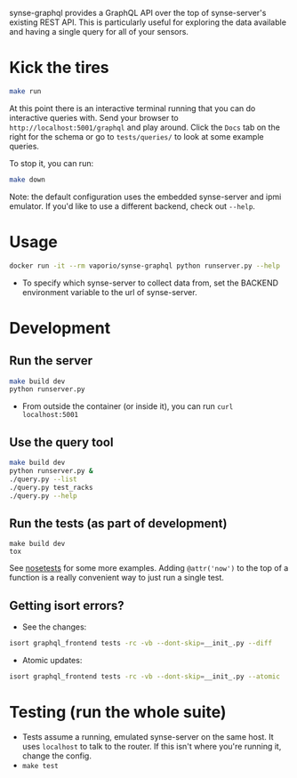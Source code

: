 synse-graphql provides a GraphQL API over the top of synse-server's existing REST API. This is particularly useful for exploring the data available and having a single query for all of your sensors.

# Kick the tires

```bash
make run
```

At this point there is an interactive terminal running that you can do interactive queries with. Send your browser to `http://localhost:5001/graphql` and play around. Click the `Docs` tab on the right for the schema or go to `tests/queries/` to look at some example queries.

To stop it, you can run:

```bash
make down
```

Note: the default configuration uses the embedded synse-server and ipmi emulator. If you'd like to use a different backend, check out `--help`.

# Usage

```bash
docker run -it --rm vaporio/synse-graphql python runserver.py --help
```

- To specify which synse-server to collect data from, set the BACKEND environment variable to the url of synse-server.

# Development

## Run the server

```bash
make build dev
python runserver.py
```

- From outside the container (or inside it), you can run `curl localhost:5001`

## Use the query tool

```bash
make build dev
python runserver.py &
./query.py --list
./query.py test_racks
./query.py --help
```

## Run the tests (as part of development)

```
make build dev
tox
```

See [nosetests](http://nose.readthedocs.io/en/latest/usage.html) for some more examples. Adding `@attr('now')` to the top of a function is a really convenient way to just run a single test.

## Getting isort errors?

- See the changes:

```bash
isort graphql_frontend tests -rc -vb --dont-skip=__init_.py --diff
```

- Atomic updates:

```bash
isort graphql_frontend tests -rc -vb --dont-skip=__init_.py --atomic
```

# Testing (run the whole suite)

- Tests assume a running, emulated synse-server on the same host. It uses `localhost` to talk to the router. If this isn't where you're running it, change the config.
- `make test`
